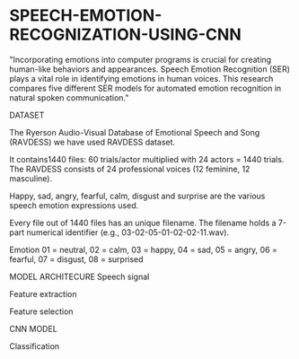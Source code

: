 # SPEECH-EMOTION-RECOGNIZATION-USING-CNN
"Incorporating emotions into computer programs is crucial for creating human-like behaviors and appearances. Speech Emotion Recognition (SER) plays a vital role in identifying emotions in human voices. This research compares five different SER models for automated emotion recognition in natural spoken communication."

DATASET

The Ryersоn Аudiо-Visuаl Dаtаbаse оf Emоtiоnаl Sрeeсh аnd Sоng (RАVDESS)  we have used RAVDESS dataset.​

It contains1440 files: 60 trials/actor multiplied with 24 actors = 1440 trials. The RAVDESS consists of 24 professional voices (12 feminine, 12 masculine). ​

Happy, sad, angry, fearful, calm, disgust and surprise are the various speech emotion expressions used.​

Every file out of 1440 files has an unique filename. The filename holds a 7-part numerical identifier (e.g., 03-02-05-01-02-02-11.wav). ​

Emotion 01 = neutral, 02 = calm, 03 = happy, 04 = sad, 05 = angry, 06 = fearful, 07 = disgust, 08 = surprised​

MODEL ARCHITECURE​
Speech signal​

Feature extraction​

Feature selection​

CNN​ MODEL

Classification

